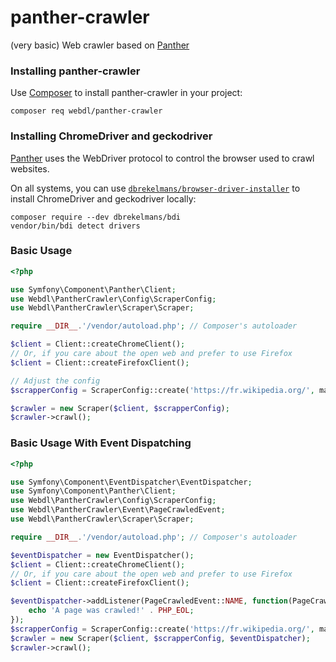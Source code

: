 # panther-crawler
(very basic) Web crawler based on [Panther](https://github.com/symfony/panther)

### Installing panther-crawler

Use [Composer](https://getcomposer.org/) to install panther-crawler in your project:

    composer req webdl/panther-crawler

### Installing ChromeDriver and geckodriver

[Panther](https://github.com/symfony/panther) uses the WebDriver protocol to control the browser used to crawl websites.

On all systems, you can use [`dbrekelmans/browser-driver-installer`](https://github.com/dbrekelmans/browser-driver-installer)
to install ChromeDriver and geckodriver locally:

    composer require --dev dbrekelmans/bdi
    vendor/bin/bdi detect drivers

### Basic Usage

```php
<?php

use Symfony\Component\Panther\Client;
use Webdl\PantherCrawler\Config\ScraperConfig;
use Webdl\PantherCrawler\Scraper\Scraper;

require __DIR__.'/vendor/autoload.php'; // Composer's autoloader

$client = Client::createChromeClient();
// Or, if you care about the open web and prefer to use Firefox
$client = Client::createFirefoxClient();

// Adjust the config
$scrapperConfig = ScraperConfig::create('https://fr.wikipedia.org/', maxLinks: 200);

$crawler = new Scraper($client, $scrapperConfig);
$crawler->crawl();
```

### Basic Usage With Event Dispatching

```php
<?php

use Symfony\Component\EventDispatcher\EventDispatcher;
use Symfony\Component\Panther\Client;
use Webdl\PantherCrawler\Config\ScraperConfig;
use Webdl\PantherCrawler\Event\PageCrawledEvent;
use Webdl\PantherCrawler\Scraper\Scraper;

require __DIR__.'/vendor/autoload.php'; // Composer's autoloader

$eventDispatcher = new EventDispatcher();
$client = Client::createChromeClient();
// Or, if you care about the open web and prefer to use Firefox
$client = Client::createFirefoxClient();

$eventDispatcher->addListener(PageCrawledEvent::NAME, function(PageCrawledEvent $event) {
    echo 'A page was crawled!' . PHP_EOL;
});
$scrapperConfig = ScraperConfig::create('https://fr.wikipedia.org/', maxLinks: 200);
$crawler = new Scraper($client, $scrapperConfig, $eventDispatcher);
$crawler->crawl();
```
